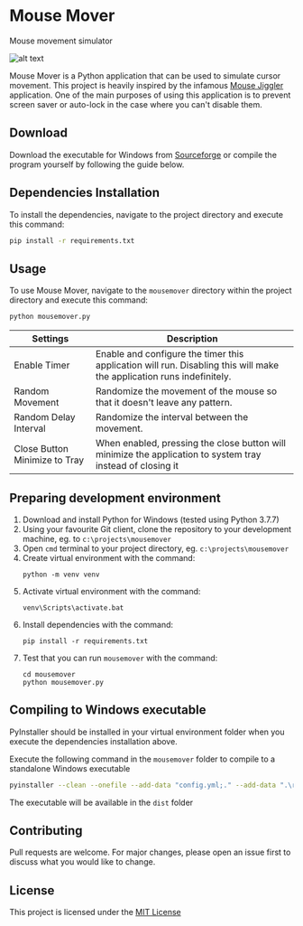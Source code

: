 # Mouse Mover

Mouse movement simulator  

![alt text](https://i.imgur.com/NRVNYZA.png)  

Mouse Mover is a Python application that can be used to simulate cursor movement. This project is heavily inspired by the infamous [Mouse Jiggler](https://mouse-jiggler.en.uptodown.com/windows) application. One of the main purposes of using this application is to prevent screen saver or auto-lock in the case where you can't disable them.

## Download  
Download the executable for Windows from [Sourceforge](https://sourceforge.net/projects/python-mouse-mover/) or compile the program yourself by following the guide below.
  
  
## Dependencies Installation

To install the dependencies, navigate to the project directory and execute this command:

```bash
pip install -r requirements.txt
```

## Usage

To use Mouse  Mover, navigate to the `mousemover` directory within the project directory and execute this command:
```bash
python mousemover.py
```
| Settings | Description |
|----------|-------------|
| Enable Timer | Enable and configure the timer this application will run. Disabling this will make the application runs indefinitely. |
| Random Movement | Randomize the movement of the mouse so that it doesn't leave any pattern. |
| Random Delay Interval | Randomize the interval between the movement. |
| Close Button Minimize to Tray | When enabled, pressing the close button will minimize the application to system tray instead of closing it |

## Preparing development environment

1. Download and install Python for Windows (tested using Python 3.7.7)
2. Using your favourite Git client, clone the repository to your development machine, eg. to `c:\projects\mousemover`
3. Open `cmd` terminal to your project directory, eg. `c:\projects\mousemover`
4. Create virtual environment with the command:
   ```
   python -m venv venv
   ```
5. Activate virtual environment with the command:
   ```
   venv\Scripts\activate.bat
   ```
6. Install dependencies with the command:
   ```
   pip install -r requirements.txt
   ```
7. Test that you can run `mousemover` with the command:
   ```
   cd mousemover
   python mousemover.py
   ```

## Compiling to Windows executable

PyInstaller should be installed in your virtual environment folder when you execute the dependencies installation above.

Execute the following command in the `mousemover` folder to compile to a standalone Windows executable 

```bash
pyinstaller --clean --onefile --add-data "config.yml;." --add-data ".\resource;resource" --icon .\resource\icon.ico --windowed mousemover.py
```

The executable will be available in the `dist` folder

## Contributing
Pull requests are welcome. For major changes, please open an issue first to discuss what you would like to change.

## License
This project is licensed under the [MIT License](https://choosealicense.com/licenses/mit/)
